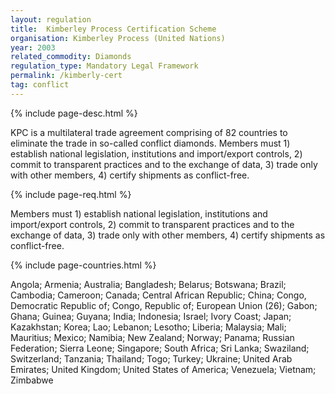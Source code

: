 ```yaml
---
layout: regulation
title:  Kimberley Process Certification Scheme
organisation: Kimberley Process (United Nations)
year: 2003
related_commodity: Diamonds
regulation_type: Mandatory Legal Framework
permalink: /kimberly-cert
tag: conflict
---
```


{% include page-desc.html %}

KPC is a multilateral trade agreement comprising of 82 countries to eliminate the trade in so-called conflict diamonds. Members must 1) establish national legislation, institutions and import/export controls, 2) commit to transparent practices and to the exchange of data, 3) trade only with other members, 4) certify shipments as conflict-free.

{% include page-req.html %}

Members must 1) establish national legislation, institutions and import/export controls, 2) commit to transparent practices and to the exchange of data, 3) trade only with other members, 4) certify shipments as conflict-free.

{% include page-countries.html %}

Angola; Armenia; Australia; Bangladesh; Belarus; Botswana; Brazil; Cambodia; Cameroon; Canada; Central African Republic; China; Congo, Democratic Republic of; Congo, Republic of; European Union (26); Gabon; Ghana; Guinea; Guyana; India; Indonesia; Israel; Ivory Coast; Japan; Kazakhstan; Korea; Lao; Lebanon; Lesotho; Liberia; Malaysia; Mali; Mauritius; Mexico; Namibia; New Zealand; Norway; Panama; Russian Federation; Sierra Leone; Singapore; South Africa; Sri Lanka; Swaziland; Switzerland; Tanzania; Thailand; Togo; Turkey; Ukraine; United Arab Emirates; United Kingdom; United States of America; Venezuela; Vietnam; Zimbabwe
